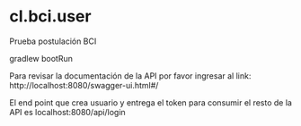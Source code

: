 # cl.bci.user
Prueba postulación BCI

gradlew bootRun

Para revisar la documentación de la API por favor ingresar al link: http://localhost:8080/swagger-ui.html#/

El end point que crea usuario y entrega el token para consumir el resto de la API es localhost:8080/api/login